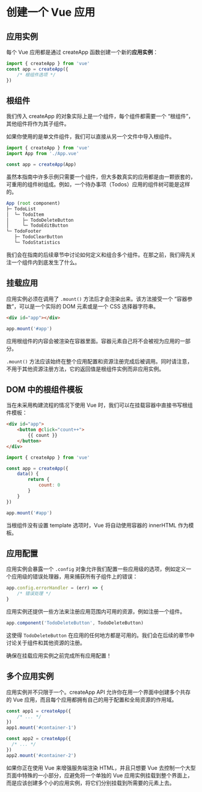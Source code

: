# 创建一个 Vue 应用

## 应用实例

每个 Vue 应用都是通过 createApp 函数创建一个新的**应用实例**：

```js
import { createApp } from 'vue'
const app = createApp({
    /* 根组件选项 */
})
```

## 根组件

我们传入 createApp 的对象实际上是一个组件，每个组件都需要一个 “根组件”，其他组件将作为其子组件。

如果你使用的是单文件组件，我们可以直接从另一个文件中导入根组件。

```js
import { createApp } from 'vue'
import App from './App.vue'

const app = createApp(App)
```

虽然本指南中许多示例只需要一个组件，但大多数真实的应用都是由一颗嵌套的，可重用的组件树组成。例如，一个待办事项（Todos）应用的组件树可能是这样的。

```js
App (root component)
├─ TodoList
│  └─ TodoItem
│     ├─ TodoDeleteButton
│     └─ TodoEditButton
└─ TodoFooter
   ├─ TodoClearButton
   └─ TodoStatistics
```

我们会在指南的后续章节中讨论如何定义和组合多个组件。在那之前，我们得先关注一个组件内到底发生了什么。



## 挂载应用

应用实例必须在调用了 `.mount()` 方法后才会渲染出来。该方法接受一个 “容器参数”，可以是一个实际的 DOM 元素或是一个 CSS 选择器字符串。

```html
<div id="app"></div>
```

```js
app.mount('#app')
```

应用根组件的内容会被渲染在容器里面。容器元素自己将不会被视为应用的一部分。

`.mount()` 方法应该始终在整个应用配置和资源注册完成后被调用。同时请注意，不用于其他资源注册方法，它的返回值是根组件实例而非应用实例。



## DOM 中的根组件模板

当在未采用构建流程的情况下使用 Vue 时，我们可以在挂载容器中直接书写根组件模板：

```html
<div id="app">
    <button @click="count++">
        {{ count }}
    </button>
</div>
```

```js
import { createApp } from 'vue'

const app = createApp({
    data() {
        return {
            count: 0
        }
    }
})

app.mount('#app')
```

当根组件没有设置 template 选项时，Vue 将自动使用容器的 innerHTML 作为模板。



## 应用配置

应用实例会暴露一个 `.config` 对象允许我们配置一些应用级的选项，例如定义一个应用级的错误处理器，用来捕获所有子组件上的错误：

```js
app.config.errorHandler = (err) => {
    /* 错误处理 */
}
```

应用实例还提供一些方法来注册应用范围内可用的资源，例如注册一个组件。

```js
app.component('TodoDeleteButton', TodoDeleteButton)
```

这使得 `TodoDeleteButton` 在应用的任何地方都是可用的。我们会在后续的章节中讨论关于组件和其他资源的注册。

确保在挂载应用实例之前完成所有应用配置！



## 多个应用实例

应用实例并不只限于一个。createApp API 允许你在用一个界面中创建多个共存的 Vue 应用，而且每个应用都拥有自己的用于配置和全局资源的作用域。

```js
const app1 = createApp({
    /* ... */
})
app1.mount('#container-1')

const app2 = createApp({
  /* ... */  
})
app2.mount('#container-2')
```

如果你正在使用 Vue 来增强服务端渲染 HTML，并且只想要 Vue 去控制一个大型页面中特殊的一小部分，应避免将一个单独的 Vue 应用实例挂载到整个界面上，而是应该创建多个小的应用实例，将它们分别挂载到所需要的元素上去。